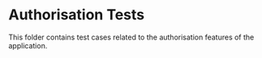 # Authorisation Tests

This folder contains test cases related to the authorisation features of the application.
